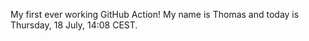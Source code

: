 My first ever working GitHub Action!
My name is Thomas and today is Thursday, 18 July, 14:08 CEST. 

